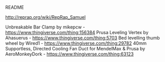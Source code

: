 README

http://reprap.org/wiki/RepRap_Samuel

Unbreakable Bar Clamp by mikepcw - https://www.thingiverse.com/thing:156384
Prusa Leveling Vertex by Ahasuerus - https://www.thingiverse.com/thing:5703
Bed levelling thumb wheel by Wired1 - https://www.thingiverse.com/thing:29782
40mm Supportless, Directed Cooling Fan Duct for MendelMax & Prusa by AeroMonkeyDork - https://www.thingiverse.com/thing:63123
